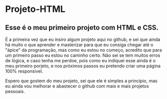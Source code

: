 # Projeto-HTML
## Esse é o meu primeiro projeto com HTML e CSS.

É a primeira vez que eu insiro algum projeto aqui no github, e sei que ainda há muito o que aprender e masterizar para que eu consiga chegar até o "ápice" da programação, mas como eu estou no começo, acredito que para um primeiro passo eu estou no caminho certo.
Não sei se tem muitos erros de lógica, e caso tenha me perdoe, pois como eu indiquei esse ainda é o meu primeiro porjeto, e nos próximos passos eu pretendo criar uma página 100% responsível.

Espero que gostem do meu projeto, sei que ele é simples a princípio, mas eu ainda vou melhorar e abastecer o github com mais e mais projetos pessoais.
